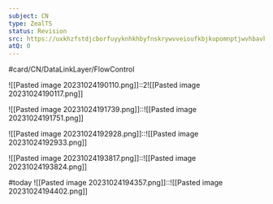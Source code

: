 ```yaml
---
subject: CN
type: ZealTS
status: Revision
src: https://uxkhzfstdjcborfuyyknhkhbyfnskrywvveioufkbjkupomnptjwvhbavkysuhi.vercel.app/solution.html?testId=626a31e2f1b00b4d80154b06&test_id=27
atQ: 0
---
```

#card/CN/DataLinkLayer/FlowControl 

![[Pasted image 20231024190110.png]]::2![[Pasted image 20231024190117.png]] <!--SR:!2023-12-13,5,250-->


![[Pasted image 20231024191739.png]]::![[Pasted image 20231024191751.png]] <!--SR:!2024-03-25,108,290-->


![[Pasted image 20231024192928.png]]::![[Pasted image 20231024192933.png]] <!--SR:!2024-01-10,59,310-->


![[Pasted image 20231024193817.png]]::![[Pasted image 20231024193824.png]] <!--SR:!2023-12-31,31,276-->


#today ![[Pasted image 20231024194357.png]]::![[Pasted image 20231024194402.png]] <!--SR:!2023-10-31,4,276-->